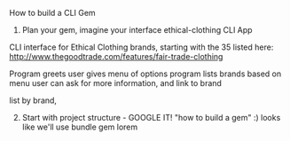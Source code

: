 How to build a CLI Gem

1. Plan your gem, imagine your interface
  ethical-clothing CLI App

  CLI interface for Ethical Clothing brands, starting with the 35 listed here:
  http://www.thegoodtrade.com/features/fair-trade-clothing

  Program greets user
  gives menu of options
  program lists brands based on menu
  user can ask for more information, and link to brand

  list by brand,

2. Start with project structure - GOOGLE IT!
  "how to build a gem" :)
  looks like we'll use bundle gem lorem
